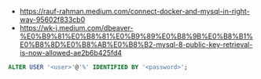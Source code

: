 -   https://rauf-rahman.medium.com/connect-docker-and-mysql-in-right-way-95602f833cb0
-   https://wk-j.medium.com/dbeaver-%E0%B9%81%E0%B8%81%E0%B9%89%E0%B8%9B%E0%B8%B1%E0%B8%8D%E0%B8%AB%E0%B8%B2-mysql-8-public-key-retrieval-is-now-allowed-ae2b6b425fd4

```sql
ALTER USER '<user>'@'%' IDENTIFIED BY '<password>';
```
